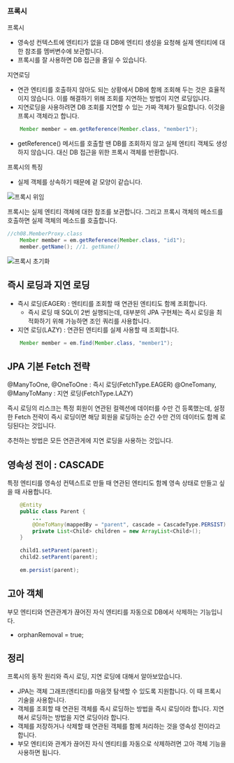 ### 프록시

프록시
- 영속성 컨텍스트에 엔티티가 없을 대 DB에 엔티티 생성을 요청해 실제 엔티티에 대한 참조를
멤버변수에 보관합니다. 
- 프록시를 잘 사용하면 DB 접근을 줄일 수 있습니다.  

지연로딩 
- 연관 엔티티를 호출하지 않아도 되는 상황에서 DB에 함께 조회해 두는 것은 
효율적이지 않습니다. 이를 해결하기 위해 조회를 지연하는 방법이 지연 로딩입니다.
- 지연로딩을 사용하려면 DB 조회를 지연할 수 있는 가짜 객체가 필요합니다. 이것을 프록시 객체라고 합니다.

```java
    Member member = em.getReference(Member.class, "member1");
```

- getReference() 메서드를 호출할 땐 DB를 조회하지 않고 실제 엔티티 객체도 생성하지 않습니다.
대신 DB 접근을 위한 프록시 객체를 반환합니다. 
  
프록시의 특징
- 실제 객체를 상속하기 때문에 겉 모양이 같습니다. 

![프록시 위임](https://user-images.githubusercontent.com/61368705/125005879-d26d6400-e097-11eb-9848-177018eb459f.png)

프록시는 실제 엔티티 객체에 대한 참조를 보관합니다. 그리고 프록시 객체의 메소드를 호출하면 실제 객체의 메소드를 호출합니다.

```java
//ch08.MemberProxy.class
    Member member = em.getReference(Member.class, "id1");
    member.getName(); //1. getName()
```
![프록시 초기화](https://user-images.githubusercontent.com/61368705/125153335-f01cf500-e18d-11eb-89a3-f88e2f3da77d.png)

## 즉시 로딩과 지연 로딩

- 즉시 로딩(EAGER) : 엔티티를 조회할 때 연관된 엔티티도 함께 조회합니다. 
    - 즉시 로딩 때 SQL이 2번 실행되는데, 대부분의 JPA 구현체는 즉시 로딩을 최적화하기 위해 가능하면 조인 쿼리를 사용합니다.  
- 지연 로딩(LAZY) : 연관된 엔티티를 실제 사용할 때 조회합니다.

```java
    Member member = em.find(Member.class, "member1");
```

## JPA 기본 Fetch 전략

@ManyToOne, @OneToOne : 즉시 로딩(FetchType.EAGER)
@OneTomany, @ManyToMany : 지연 로딩(FetchType.LAZY)

즉시 로딩의 리스크는 특정 회원이 연관된 컬렉션에 데이터를 수만 건 등록했는데, 설정한 Fetch 전략이
즉시 로딩이면 해당 회원을 로딩하는 순간 수만 건의 데이터도 함께 로딩된다는 것입니다.

추천하는 방법은 모든 연관관게에 지연 로딩을 사용하는 것입니다. 

## 영속성 전이 : CASCADE

특정 엔티티를 영속성 컨텍스트로 만들 때 연관된 엔티티도 함께 영속 상태로 만들고 싶을 때 사용합니다.

```java
    @Entity
    public class Parent {
        ...
        @OneToMany(mappedBy = "parent", cascade = CascadeType.PERSIST)
        private List<Child> children = new ArrayList<Child>();
    }
    
    child1.setParent(parent);
    child2.setParent(parent);
    
    em.persist(parent);
```

## 고아 객체
부모 엔티티와 연관관계가 끊어진 자식 엔티티를 자동으로 DB에서 삭제하는 기능입니다.
- orphanRemoval = true;

## 정리 

프록시의 동작 원리와 즉시 로딩, 지연 로딩에 대해서 알아보았습니다.

- JPA는 객체 그래프(엔티티)를 마음껏 탐색할 수 있도록 지원합니다. 이 때 프록시 기술을 사용합니다.
- 객체를 조회할 때 연관된 객체를 즉시 로딩하는 방법을 즉시 로딩이라 합니다. 지연해서 로딩하는 방법을 지연 로딩이라 합니다.
- 객체를 저장하거나 삭제할 때 연관된 객체를 함께 처리하는 것을 영속성 전이라고 합니다.
- 부모 엔티티와 관계가 끊어진 자식 엔티티를 자동으로 삭제하려면 고아 객체 기능을 사용하면 됩니다. 





